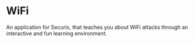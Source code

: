 # WiFi
An application for Securix, that teaches you about WiFi attacks through an interactive and fun learning environment.
